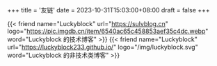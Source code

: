 +++
title = '友链'
date = 2023-10-31T15:03:00+08:00
draft = false
+++

<div class="flink" id="article-container">
<div class="friend-list-div" >

{{< friend name="Luckyblock" url="https://sulvblog.cn" logo="https://pic.imgdb.cn/item/6540ac65c458853aef35c4dc.webp" word="Luckyblock 的技术博客" >}}
{{< friend name="Luckyblock" url="https://luckyblock233.github.io/" logo="/img/luckyblock.svg" word="Luckyblock 的非技术类博客" >}}

</div>
</div>